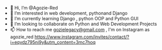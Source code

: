 - 👋 Hi, I’m @Agozie-Red
- 👀 I’m interested in web development, pythonand Django
- 🌱 I’m currently learning Django , python OOP and Python GUI
- 💞️ I’m looking to collaborate on Python and Web Development Projects 
- 📫 How to reach me gozielegacy@gmail.com , I'm on Instagram as agozie_red https://www.instagram.com/invites/contact/?i=eqvdz795ni9y&utm_content=3mc7hoq

<!---
Agozie-Red/Agozie-Red is a ✨ special ✨ repository because its `README.md` (this file) appears on your GitHub profile.
You can click the Preview link to take a look at your changes.
--->
